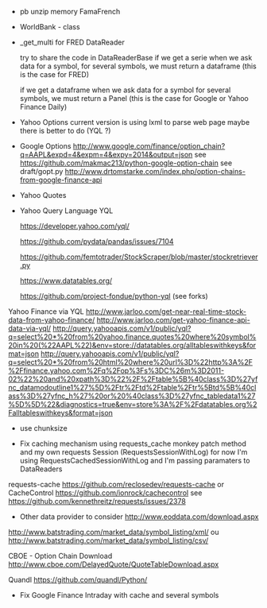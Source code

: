 * pb unzip memory FamaFrench

* WorldBank - class

* _get_multi for FRED DataReader

  try to share the code in DataReaderBase
  if we get a serie when we ask data for a symbol,
  for several symbols, we must return a dataframe (this is the case for FRED)

  if we get a dataframe when we ask data for a symbol
  for several symbols, we must return a Panel (this is the case for Google or Yahoo Finance Daily)

* Yahoo Options
  current version is using lxml to parse web page
  maybe there is better to do (YQL ?)

* Google Options
  http://www.google.com/finance/option_chain?q=AAPL&expd=4&expm=4&expy=2014&output=json
  see https://github.com/makmac213/python-google-option-chain
  see draft/gopt.py http://www.drtomstarke.com/index.php/option-chains-from-google-finance-api

* Yahoo Quotes

* Yahoo Query Language YQL

  https://developer.yahoo.com/yql/
  
  https://github.com/pydata/pandas/issues/7104
  
  https://github.com/femtotrader/StockScraper/blob/master/stockretriever.py
  
  https://www.datatables.org/
  
  https://github.com/project-fondue/python-yql (see forks)

Yahoo Finance via YQL
http://www.jarloo.com/get-near-real-time-stock-data-from-yahoo-finance/
http://www.jarloo.com/get-yahoo-finance-api-data-via-yql/
http://query.yahooapis.com/v1/public/yql?q=select%20*%20from%20yahoo.finance.quotes%20where%20symbol%20in%20(%22AAPL%22)&env=store://datatables.org/alltableswithkeys&format=json
http://query.yahooapis.com/v1/public/yql?q=select%20*%20from%20html%20where%20url%3D%22http%3A%2F%2Ffinance.yahoo.com%2Fq%2Fop%3Fs%3DC%26m%3D2011-02%22%20and%20xpath%3D%22%2F%2Ftable%5B%40class%3D%27yfnc_datamodoutline1%27%5D%2Ftr%2Ftd%2Ftable%2Ftr%5Btd%5B%40class%3D%27yfnc_h%27%20or%20%40class%3D%27yfnc_tabledata1%27%5D%5D%22&diagnostics=true&env=store%3A%2F%2Fdatatables.org%2Falltableswithkeys&format=json

* use chunksize

* Fix caching mechanism using requests_cache monkey patch method
and my own requests Session (RequestsSessionWithLog)
for now I'm using RequestsCachedSessionWithLog and I'm passing paramaters
to DataReaders

requests-cache https://github.com/reclosedev/requests-cache
or CacheControl https://github.com/ionrock/cachecontrol
see https://github.com/kennethreitz/requests/issues/2378


* Other data provider to consider
http://www.eoddata.com/download.aspx

http://www.batstrading.com/market_data/symbol_listing/xml/
ou http://www.batstrading.com/market_data/symbol_listing/csv/

CBOE - Option Chain Download
http://www.cboe.com/DelayedQuote/QuoteTableDownload.aspx

Quandl
https://github.com/quandl/Python/

* Fix Google Finance Intraday with cache and several symbols